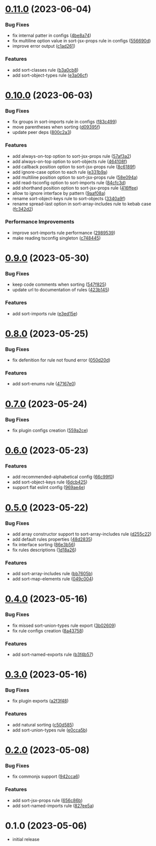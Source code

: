 # [0.11.0](https://github.com/azat-io/eslint-plugin-perfectionist/compare/v0.10.0...v0.11.0) (2023-06-04)


### Bug Fixes

* fix internal patter in configs ([4be8a74](https://github.com/azat-io/eslint-plugin-perfectionist/commit/4be8a745562fe847bff4cf79c61ff731666b04f4))
* fix multiline option value in sort-jsx-props rule in configs ([556690d](https://github.com/azat-io/eslint-plugin-perfectionist/commit/556690de8dda82a9668cd94f746f35e730d8747e))
* improve error output ([c1ad261](https://github.com/azat-io/eslint-plugin-perfectionist/commit/c1ad2616e5aac3c6bf71d6b7d8f9bd480a147f3c))


### Features

* add sort-classes rule ([b3a0cb8](https://github.com/azat-io/eslint-plugin-perfectionist/commit/b3a0cb84337d4b800cf3458d272d8983c6bab0a9))
* add sort-object-types rule ([e3a06cf](https://github.com/azat-io/eslint-plugin-perfectionist/commit/e3a06cf67d63c60d29af54e4e32ef8a60ead85aa))



# [0.10.0](https://github.com/azat-io/eslint-plugin-perfectionist/compare/v0.9.0...v0.10.0) (2023-06-03)


### Bug Fixes

* fix groups in sort-imports rule in configs ([f83c499](https://github.com/azat-io/eslint-plugin-perfectionist/commit/f83c49916cbfa0c4b90e492390d8aec204041aad))
* move parentheses when sorting ([d09395f](https://github.com/azat-io/eslint-plugin-perfectionist/commit/d09395f11ee8680e33cd1ef309377e3becc76bfb))
* update peer deps ([800c2a3](https://github.com/azat-io/eslint-plugin-perfectionist/commit/800c2a3160a711a7772e433e37f0bc0b88fb9741))


### Features

* add always-on-top option to sort-jsx-props rule ([57af3a2](https://github.com/azat-io/eslint-plugin-perfectionist/commit/57af3a2fedd78f142e776f5e59015129533b4ec6))
* add always-on-top option to sort-objects rule ([464108f](https://github.com/azat-io/eslint-plugin-perfectionist/commit/464108fefe306e892dc604215cc07835b4601ba8))
* add callback position option to sort-jsx-props rule ([8c6189f](https://github.com/azat-io/eslint-plugin-perfectionist/commit/8c6189f3661a67c848aab13f282ee8f786b72354))
* add ignore-case option to each rule ([e331b9a](https://github.com/azat-io/eslint-plugin-perfectionist/commit/e331b9a400de67be823e12abd72aff6d519f8b6c))
* add multiline position option to sort-jsx-props rule ([58e094a](https://github.com/azat-io/eslint-plugin-perfectionist/commit/58e094aafdd37566ebdbf35d5f878113d5798e7e))
* add read-tsconfig option to sort-imports rule ([84cfc3d](https://github.com/azat-io/eslint-plugin-perfectionist/commit/84cfc3dd4786d527f895fb2141f2ec2f47c4f0a3))
* add shorthand position option to sort-jsx-props rule ([416ffee](https://github.com/azat-io/eslint-plugin-perfectionist/commit/416ffee6e6d07abd6e2c3d9e9ba03d100ff6fb4b))
* allow to ignore interface by pattern ([9aaf08a](https://github.com/azat-io/eslint-plugin-perfectionist/commit/9aaf08a35359027838fe7a4b69b02f372a1d8a43))
* rename sort-object-keys rule to sort-objects ([3340a9f](https://github.com/azat-io/eslint-plugin-perfectionist/commit/3340a9fc7371687debdc28c69b7a5e6f75ef861b))
* rename spread-last option in sort-array-includes rule to kebab case ([fc342d2](https://github.com/azat-io/eslint-plugin-perfectionist/commit/fc342d23fddefa4db155bbdf27a7c9ef8e8fab0f))


### Performance Improvements

* improve sort-imports rule performance ([2989539](https://github.com/azat-io/eslint-plugin-perfectionist/commit/2989539cef50addd6f86d4fcca05d4f87879c3d2))
* make reading tsconfig singleton ([c748445](https://github.com/azat-io/eslint-plugin-perfectionist/commit/c748445ff866a94036ace2fb36fc9f3f342ce75e))



# [0.9.0](https://github.com/azat-io/eslint-plugin-perfectionist/compare/v0.8.0...v0.9.0) (2023-05-30)


### Bug Fixes

* keep code comments when sorting ([547f825](https://github.com/azat-io/eslint-plugin-perfectionist/commit/547f82545a8ad9f643f24565ac1142ff27503eaa))
* update url to documentation of rules ([423b145](https://github.com/azat-io/eslint-plugin-perfectionist/commit/423b145f461c50b1b17679c3e62e12f02f4b01be))


### Features

* add sort-imports rule ([e3ed15e](https://github.com/azat-io/eslint-plugin-perfectionist/commit/e3ed15e92b76858a35b8821253c38b8d59b7cb45))



# [0.8.0](https://github.com/azat-io/eslint-plugin-perfectionist/compare/v0.7.0...v0.8.0) (2023-05-25)


### Bug Fixes

* fix defenition for rule not found error ([050d20d](https://github.com/azat-io/eslint-plugin-perfectionist/commit/050d20d96b5b86f3821238d66178f04cfb3101c6))


### Features

* add sort-enums rule ([47167e0](https://github.com/azat-io/eslint-plugin-perfectionist/commit/47167e0db6b86e248edac2bc35b333c1a1ba8a14))



# [0.7.0](https://github.com/azat-io/eslint-plugin-perfectionist/compare/v0.6.0...v0.7.0) (2023-05-24)


### Bug Fixes

* fix plugin configs creation ([559a2ce](https://github.com/azat-io/eslint-plugin-perfectionist/commit/559a2ce4ba482520d0254ac4934e8d08dde8626e))



# [0.6.0](https://github.com/azat-io/eslint-plugin-perfectionist/compare/v0.5.0...v0.6.0) (2023-05-23)


### Features

* add recommended-alphabetical config ([66c99f0](https://github.com/azat-io/eslint-plugin-perfectionist/commit/66c99f04508748259ff527ff1a6ac2f89389768c))
* add sort-object-keys rule ([6dcb425](https://github.com/azat-io/eslint-plugin-perfectionist/commit/6dcb4258ca8e47894a4130c04dfc2f3a0556a6c9))
* support flat eslint config ([969ae4e](https://github.com/azat-io/eslint-plugin-perfectionist/commit/969ae4e39a6f04d7208acfc058fc2917c11625db))



# [0.5.0](https://github.com/azat-io/eslint-plugin-perfectionist/compare/v0.4.0...v0.5.0) (2023-05-22)


### Bug Fixes

* add array constructor support to sort-array-includes rule ([d255c22](https://github.com/azat-io/eslint-plugin-perfectionist/commit/d255c2269b6ae6579d88f9b0733a4c655a90cb88))
* add default rules properties ([48d2835](https://github.com/azat-io/eslint-plugin-perfectionist/commit/48d2835997043de9759f82e361cd8cae1071514b))
* fix interface sorting ([86e3b56](https://github.com/azat-io/eslint-plugin-perfectionist/commit/86e3b56c94c4643a3089b4066923f1d962025b04))
* fix rules descriptions ([1d18a26](https://github.com/azat-io/eslint-plugin-perfectionist/commit/1d18a263a40249680a4e8a460b72a27936f0e4ca))


### Features

* add sort-array-includes rule ([bb7605b](https://github.com/azat-io/eslint-plugin-perfectionist/commit/bb7605bea228b7487093c914fc0b2677b242259d))
* add sort-map-elements rule ([049c004](https://github.com/azat-io/eslint-plugin-perfectionist/commit/049c0044c7444f8c8f955ae638887f21284ce1e9))



# [0.4.0](https://github.com/azat-io/eslint-plugin-perfectionist/compare/v0.3.0...v0.4.0) (2023-05-16)


### Bug Fixes

* fix missed sort-union-types rule export ([3b02609](https://github.com/azat-io/eslint-plugin-perfectionist/commit/3b026099d9bd71db4796cfdef49419e8f46d7d47))
* fix rule configs creation ([8a43758](https://github.com/azat-io/eslint-plugin-perfectionist/commit/8a437587e0dc306b923d86275c2696f5841464ae))


### Features

* add sort-named-exports rule ([b3f4b57](https://github.com/azat-io/eslint-plugin-perfectionist/commit/b3f4b57b97fa53996f07ad6ec73f61da2a3d2490))



# [0.3.0](https://github.com/azat-io/eslint-plugin-perfectionist/compare/v0.2.0...v0.3.0) (2023-05-16)


### Bug Fixes

* fix plugin exports ([a2f3f48](https://github.com/azat-io/eslint-plugin-perfectionist/commit/a2f3f488b26e672c2540d3c905cea929090e3740))


### Features

* add natural sorting ([c50d585](https://github.com/azat-io/eslint-plugin-perfectionist/commit/c50d58599e55e70aa2ebf81fc42b74a423585055))
* add sort-union-types rule ([e0cca5b](https://github.com/azat-io/eslint-plugin-perfectionist/commit/e0cca5bac26eb3b4c157072c1f779840750ec4e8))



# [0.2.0](https://github.com/azat-io/eslint-plugin-perfectionist/compare/v0.1.0...v0.2.0) (2023-05-08)


### Bug Fixes

* fix commonjs support ([942cca6](https://github.com/azat-io/eslint-plugin-perfectionist/commit/942cca6a6dea68c065f0ef600f71d6b1906e9e11))


### Features

* add sort-jsx-props rule ([656c86b](https://github.com/azat-io/eslint-plugin-perfectionist/commit/656c86b66ae881ecaca64a7526397de497dd0686))
* add sort-named-imports rule ([827ee5a](https://github.com/azat-io/eslint-plugin-perfectionist/commit/827ee5a97abc68bb48dd3f08d2d00b4dffa0c7f1))



# 0.1.0 (2023-05-06)

* initial release
